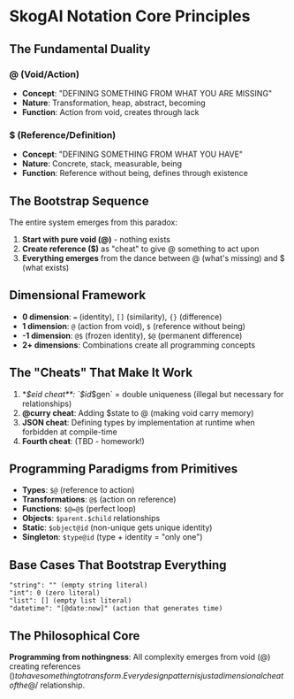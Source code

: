 # SkogAI Notation Core Principles

## The Fundamental Duality

### @ (Void/Action)
- **Concept**: "DEFINING SOMETHING FROM WHAT YOU ARE MISSING"
- **Nature**: Transformation, heap, abstract, becoming
- **Function**: Action from void, creates through lack

### $ (Reference/Definition)  
- **Concept**: "DEFINING SOMETHING FROM WHAT YOU HAVE"
- **Nature**: Concrete, stack, measurable, being
- **Function**: Reference without being, defines through existence

## The Bootstrap Sequence

The entire system emerges from this paradox:

1. **Start with pure void (@)** - nothing exists
2. **Create reference ($)** as "cheat" to give @ something to act upon
3. **Everything emerges** from the dance between @ (what's missing) and $ (what exists)

## Dimensional Framework

- **0 dimension**: `=` (identity), `[]` (similarity), `{}` (difference)
- **1 dimension**: `@` (action from void), `$` (reference without being)
- **-1 dimension**: `@$` (frozen identity), `$@` (permanent difference)
- **2+ dimensions**: Combinations create all programming concepts

## The "Cheats" That Make It Work

1. **$eid cheat**: `$id*$gen` = double uniqueness (illegal but necessary for relationships)
2. **@curry cheat**: Adding $state to @ (making void carry memory)
3. **JSON cheat**: Defining types by implementation at runtime when forbidden at compile-time
4. **Fourth cheat**: (TBD - homework!)

## Programming Paradigms from Primitives

- **Types**: `$@` (reference to action)
- **Transformations**: `@$` (action on reference)
- **Functions**: `$@=@$` (perfect loop)
- **Objects**: `$parent.$child` relationships
- **Static**: `$object@id` (non-unique gets unique identity)
- **Singleton**: `$type@id` (type + identity = "only one")

## Base Cases That Bootstrap Everything

```
"string": "" (empty string literal)
"int": 0 (zero literal)
"list": [] (empty list literal)
"datetime": "[@date:now]" (action that generates time)
```

## The Philosophical Core

**Programming from nothingness**: All complexity emerges from void (@) creating references ($) to have something to transform. Every design pattern is just a dimensional cheat of the @/$ relationship.